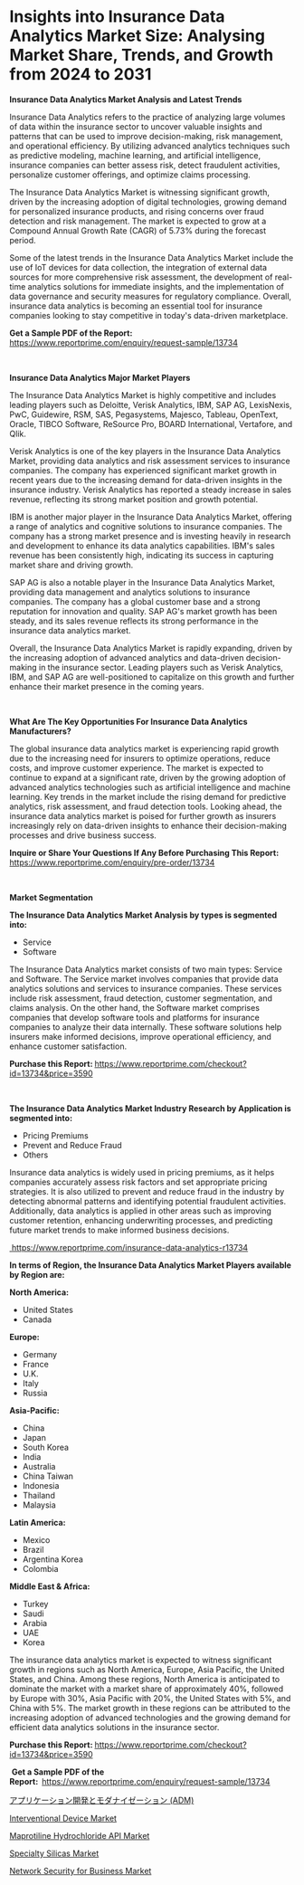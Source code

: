 <p><h1>Insights into Insurance Data Analytics Market Size: Analysing Market Share, Trends, and Growth from 2024 to 2031</h1></p><p><strong>Insurance Data Analytics Market Analysis and Latest Trends</strong></p>
<p><p>Insurance Data Analytics refers to the practice of analyzing large volumes of data within the insurance sector to uncover valuable insights and patterns that can be used to improve decision-making, risk management, and operational efficiency. By utilizing advanced analytics techniques such as predictive modeling, machine learning, and artificial intelligence, insurance companies can better assess risk, detect fraudulent activities, personalize customer offerings, and optimize claims processing.</p><p>The Insurance Data Analytics Market is witnessing significant growth, driven by the increasing adoption of digital technologies, growing demand for personalized insurance products, and rising concerns over fraud detection and risk management. The market is expected to grow at a Compound Annual Growth Rate (CAGR) of 5.73% during the forecast period.</p><p>Some of the latest trends in the Insurance Data Analytics Market include the use of IoT devices for data collection, the integration of external data sources for more comprehensive risk assessment, the development of real-time analytics solutions for immediate insights, and the implementation of data governance and security measures for regulatory compliance. Overall, insurance data analytics is becoming an essential tool for insurance companies looking to stay competitive in today's data-driven marketplace.</p></p>
<p><strong>Get a Sample PDF of the Report:&nbsp;</strong> <a href="https://www.reportprime.com/enquiry/request-sample/13734">https://www.reportprime.com/enquiry/request-sample/13734</a></p>
<p>&nbsp;</p>
<p><strong>Insurance Data Analytics Major Market Players</strong></p>
<p><p>The Insurance Data Analytics Market is highly competitive and includes leading players such as Deloitte, Verisk Analytics, IBM, SAP AG, LexisNexis, PwC, Guidewire, RSM, SAS, Pegasystems, Majesco, Tableau, OpenText, Oracle, TIBCO Software, ReSource Pro, BOARD International, Vertafore, and Qlik.</p><p>Verisk Analytics is one of the key players in the Insurance Data Analytics Market, providing data analytics and risk assessment services to insurance companies. The company has experienced significant market growth in recent years due to the increasing demand for data-driven insights in the insurance industry. Verisk Analytics has reported a steady increase in sales revenue, reflecting its strong market position and growth potential.</p><p>IBM is another major player in the Insurance Data Analytics Market, offering a range of analytics and cognitive solutions to insurance companies. The company has a strong market presence and is investing heavily in research and development to enhance its data analytics capabilities. IBM's sales revenue has been consistently high, indicating its success in capturing market share and driving growth.</p><p>SAP AG is also a notable player in the Insurance Data Analytics Market, providing data management and analytics solutions to insurance companies. The company has a global customer base and a strong reputation for innovation and quality. SAP AG's market growth has been steady, and its sales revenue reflects its strong performance in the insurance data analytics market.</p><p>Overall, the Insurance Data Analytics Market is rapidly expanding, driven by the increasing adoption of advanced analytics and data-driven decision-making in the insurance sector. Leading players such as Verisk Analytics, IBM, and SAP AG are well-positioned to capitalize on this growth and further enhance their market presence in the coming years.</p></p>
<p>&nbsp;</p>
<p><strong>What Are The Key Opportunities For Insurance Data Analytics Manufacturers?</strong></p>
<p><p>The global insurance data analytics market is experiencing rapid growth due to the increasing need for insurers to optimize operations, reduce costs, and improve customer experience. The market is expected to continue to expand at a significant rate, driven by the growing adoption of advanced analytics technologies such as artificial intelligence and machine learning. Key trends in the market include the rising demand for predictive analytics, risk assessment, and fraud detection tools. Looking ahead, the insurance data analytics market is poised for further growth as insurers increasingly rely on data-driven insights to enhance their decision-making processes and drive business success.</p></p>
<p><strong>Inquire or Share Your Questions If Any Before Purchasing This Report:</strong> <a href="https://www.reportprime.com/enquiry/pre-order/13734">https://www.reportprime.com/enquiry/pre-order/13734</a></p>
<p>&nbsp;</p>
<p><strong>Market Segmentation</strong></p>
<p><strong>The Insurance Data Analytics Market Analysis by types is segmented into:</strong></p>
<p><ul><li>Service</li><li>Software</li></ul></p>
<p><p>The Insurance Data Analytics market consists of two main types: Service and Software. The Service market involves companies that provide data analytics solutions and services to insurance companies. These services include risk assessment, fraud detection, customer segmentation, and claims analysis. On the other hand, the Software market comprises companies that develop software tools and platforms for insurance companies to analyze their data internally. These software solutions help insurers make informed decisions, improve operational efficiency, and enhance customer satisfaction.</p></p>
<p><strong>Purchase this Report:&nbsp;</strong><a href="https://www.reportprime.com/checkout?id=13734&price=3590">https://www.reportprime.com/checkout?id=13734&price=3590</a></p>
<p>&nbsp;</p>
<p><strong>The Insurance Data Analytics Market Industry Research by Application is segmented into:</strong></p>
<p><ul><li>Pricing Premiums</li><li>Prevent and Reduce Fraud</li><li>Others</li></ul></p>
<p><p>Insurance data analytics is widely used in pricing premiums, as it helps companies accurately assess risk factors and set appropriate pricing strategies. It is also utilized to prevent and reduce fraud in the industry by detecting abnormal patterns and identifying potential fraudulent activities. Additionally, data analytics is applied in other areas such as improving customer retention, enhancing underwriting processes, and predicting future market trends to make informed business decisions.</p></p>
<p><a href="https://www.reportprime.com/insurance-data-analytics-r13734">&nbsp;https://www.reportprime.com/insurance-data-analytics-r13734</a></p>
<p><strong>In terms of Region, the Insurance Data Analytics Market Players available by Region are:</strong></p>
<p>
    <p> <strong> North America: </strong>
        <ul>
            <li>United States</li>
            <li>Canada</li>
        </ul>
        </p> 
    <p> <strong> Europe: </strong>
        <ul>
            <li>Germany</li>
            <li>France</li>
            <li>U.K.</li>
            <li>Italy</li>
            <li>Russia</li>
        </ul>
        </p> 
    <p> <strong> Asia-Pacific: </strong>
        <ul>
            <li>China</li>
            <li>Japan</li>
            <li>South Korea</li>
            <li>India</li>
            <li>Australia</li>
            <li>China Taiwan</li>
            <li>Indonesia</li>
            <li>Thailand</li>
            <li>Malaysia</li>
        </ul>
        </p> 
    <p> <strong> Latin America: </strong>
        <ul>
            <li>Mexico</li>
            <li>Brazil</li>
            <li>Argentina Korea</li>
            <li>Colombia</li>
        </ul>
        </p> 
    <p> <strong> Middle East & Africa: </strong>
        <ul>
            <li>Turkey</li>
            <li>Saudi</li>
            <li>Arabia</li>
            <li>UAE</li>
            <li>Korea</li>
        </ul>
    </p>
    </p>
<p><p>The insurance data analytics market is expected to witness significant growth in regions such as North America, Europe, Asia Pacific, the United States, and China. Among these regions, North America is anticipated to dominate the market with a market share of approximately 40%, followed by Europe with 30%, Asia Pacific with 20%, the United States with 5%, and China with 5%. The market growth in these regions can be attributed to the increasing adoption of advanced technologies and the growing demand for efficient data analytics solutions in the insurance sector.</p></p>
<p><strong>Purchase this Report: </strong><a href="https://www.reportprime.com/checkout?id=13734&price=3590">https://www.reportprime.com/checkout?id=13734&price=3590</a></p>
<p>&nbsp;<strong>Get a Sample PDF of the Report:&nbsp;&nbsp;</strong><a href="https://www.reportprime.com/enquiry/request-sample/13734">https://www.reportprime.com/enquiry/request-sample/13734</a></p>
<p><strong></strong></p>
<p><p><a href="https://github.com/oqoeusbvpadwjs08/Market-Research-Report-List-2/blob/main/565927080505.md">アプリケーション開発とモダナイゼーション (ADM)</a></p><p><a href="https://github.com/gracielawharr/Market-Research-Report-List-1/blob/main/interventional-device-market.md">Interventional Device Market</a></p><p><a href="https://www.linkedin.com/pulse/maprotiline-hydrochloride-api-market-provides-comprehensive-analysis-j6swf">Maprotiline Hydrochloride API Market</a></p><p><a href="https://www.linkedin.com/pulse/specialty-silicas-market-size-growth-forecast-from-2024-2031-aycpf">Specialty Silicas Market</a></p><p><a href="https://github.com/JennyferFeil2023/Market-Research-Report-List-1/blob/main/network-security-for-business-market.md">Network Security for Business Market</a></p></p>
